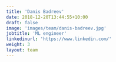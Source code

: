 ```yaml
---
title: 'Danis Badreev'
date: 2018-12-20T13:44:55+10:00
draft: false
image: 'images/team/danis-badreev.jpg'
jobtitle: 'ML engineer'
linkedinurl: 'https://www.linkedin.com/'
weight: 3
layout: team
---
```


